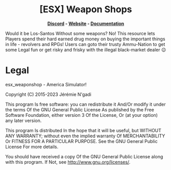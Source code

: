 <h1 align='center'>[ESX] Weapon Shops</a></h1><p align='center'><b><a href='https://discord.esx-framework.org/'>Discord</a> - <a href='https://esx-framework.org/'>Website</a> - <a href='https://docs.esx-framework.org/legacy/installation'>Documentation</a></b></h5>

Would it be Los-Santos Without some weapons? No! This resource lets Players spend their hard earned drug money on buying the important things in life - revolvers and RPGs! Users can goto their trusty Ammu-Nation to get some Legal fun or get risky and frisky with the illegal black-market dealer 😉

# Legal

esx_weaponshop - America Simulator!

Copyright (C) 2015-2023 Jérémie N'gadi

This program Is free software: you can redistribute it And/Or modify it under the terms Of the GNU General Public License As published by the Free Software Foundation, either version 3 Of the License, Or (at your option) any later version.

This program Is distributed In the hope that it will be useful, but WITHOUT ANY WARRANTY; without even the implied warranty Of MERCHANTABILITY Or FITNESS FOR A PARTICULAR PURPOSE. See the GNU General Public License For more details.

You should have received a copy Of the GNU General Public License along with this program. If Not, see http://www.gnu.org/licenses/.